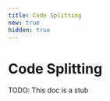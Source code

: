 ```yaml
---
title: Code Splitting
new: true
hidden: true
---
```


# Code Splitting

<docs-info>TODO: This doc is a stub</docs-info>

